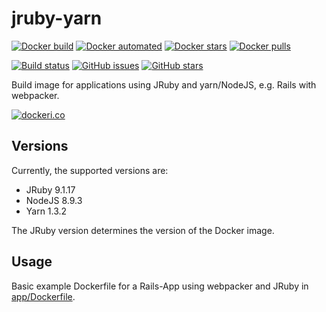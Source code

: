 # jruby-yarn

[![Docker build](https://img.shields.io/docker/build/awesomeinc/jruby-yarn.svg?logo=docker)](https://hub.docker.com/r/awesomeinc/jruby-yarn/builds/)
[![Docker automated](https://img.shields.io/docker/automated/awesomeinc/jruby-yarn.svg?logo=docker)](https://hub.docker.com/r/awesomeinc/jruby-yarn/)
[![Docker stars](https://img.shields.io/docker/stars/awesomeinc/jruby-yarn.svg?logo=docker)](https://hub.docker.com/r/awesomeinc/jruby-yarn/)
[![Docker pulls](https://img.shields.io/docker/pulls/awesomeinc/jruby-yarn.svg?logo=docker)](https://hub.docker.com/r/awesomeinc/jruby-yarn/)

<!--
[![Build status] Not migrated yet(https://img.shields.io/travis/awesome-inc/jruby-yarn.svg?logo=travis)](https://travis-ci.com/awesome-inc/jruby-yarn/) -->
[![Build status](https://travis-ci.com/awesome-inc/jruby-yarn.svg?branch=master)](https://travis-ci.com/awesome-inc/jruby-yarn/)
[![GitHub issues](https://img.shields.io/github/issues/awesome-inc/jruby-yarn.svg?logo=github "GitHub issues")](https://github.com/awesome-inc/jruby-yarn)
[![GitHub stars](https://img.shields.io/github/stars/awesome-inc/jruby-yarn.svg?logo=github "GitHub stars")](https://github.com/awesome-inc/jruby-yarn)


Build image for applications using JRuby and yarn/NodeJS, e.g. Rails with webpacker.

[![dockeri.co](http://dockeri.co/image/awesomeinc/jruby-yarn)](https://hub.docker.com/r/awesomeinc/jruby-yarn/)

## Versions

Currently, the supported versions are:

- JRuby 9.1.17
- NodeJS 8.9.3
- Yarn 1.3.2

The JRuby version determines the version of the Docker image.

## Usage

Basic example Dockerfile for a Rails-App using webpacker and JRuby in [app/Dockerfile](app/Dockerfile).
